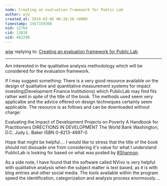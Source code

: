 ```yaml
---
node: Creating an evaluation framework for Public Lab
author: wjw
created_at: 2016-03-05 06:28:28 +0000
timestamp: 1457159308
nid: 12764
cid: 13810
uid: 462290
---
```




[wjw](../profile/wjw) replying to: [Creating an evaluation framework for Public Lab](../notes/Shannon/03-01-2016/creating-an-evaluation-framework-for-public-lab)

----
Am interested in the qualitative analysis methodology which will be considered for the evaluation framework.  

If I may suggest something:  There is a very good resource available on the design of qualitative and quantitative measurement systems for impact investing(Development Finance Institutions) which PublicLab may find fits rather well in spite of the title of the book.  The methods used seem very applicalbe and the advice offered on design techneques certainly seem applicable.  The resource is as follows and can be downloaded without charge:

Evaluating the Impact of Development Projects  on Poverty
A Handbook for Practitioners
DIRECTIONS IN DEVELOPMENT
The World Bank
Washington, D.C.
Judy L. Baker
ISBN 0-8213-4697-0

Hope that might be helpful.... I would like to stress that the title of the book should not dissuade one from considering it's value for what I understand PublicLab is looking for based on what was posted by [#Shannon](/tag/Shannon).

As a side note, I have found that the software called NVivo is very helpful with qualitative analysis when the subject matter is text based, as it is with blog entries and other social media.  The tools available within the program speed the identification, categorization and analysis process enormously....